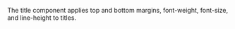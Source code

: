 The title component applies top and bottom margins, font-weight, font-size, and line-height to titles.
